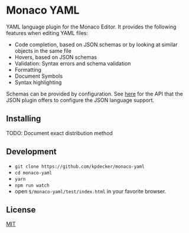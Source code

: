 # Monaco YAML

YAML language plugin for the Monaco Editor. It provides the following features when editing YAML files:
* Code completion, based on JSON schemas or by looking at similar objects in the same file
* Hovers, based on JSON schemas
* Validation: Syntax errors and schema validation
* Formatting
* Document Symbols
* Syntax highlighting

Schemas can be provided by configuration. See [here](https://github.com/Microsoft/monaco-json/blob/master/src/monaco.d.ts)
for the API that the JSON plugin offers to configure the JSON language support.

## Installing

TODO: Document exact distribution method

## Development

* `git clone https://github.com/kpdecker/monaco-yaml`
* `cd monaco-yaml`
* `yarn`
* `npm run watch`
* open `$/monaco-yaml/test/index.html` in your favorite browser.

## License
[MIT](https://github.com/kpdecker/monaco-yaml/blob/master/LICENSE.md)
